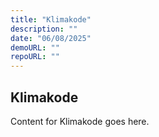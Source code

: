 ```yaml
---
title: "Klimakode"
description: ""
date: "06/08/2025"
demoURL: ""
repoURL: ""
---
```


## Klimakode

Content for Klimakode goes here.
